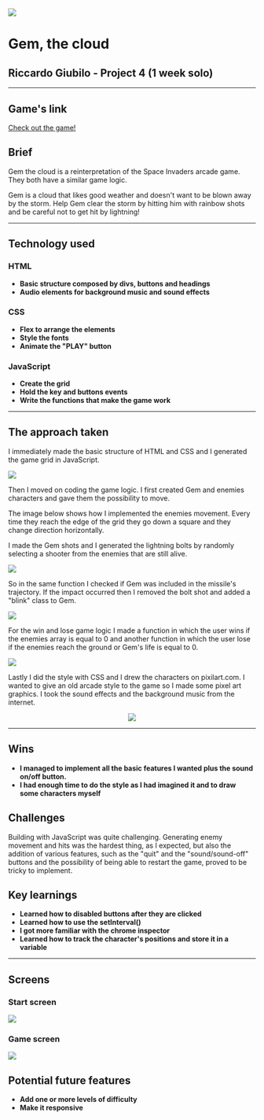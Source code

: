 # ![](https://ga-dash.s3.amazonaws.com/production/assets/logo-9f88ae6c9c3871690e33280fcf557f33.png)
# Gem, the cloud
## Riccardo Giubilo - Project 4 (1 week solo)

---
## Game's link
[Check out the game!](https://giubbas.github.io/ga-project-1/)

## Brief
Gem the cloud is a reinterpretation of the Space Invaders arcade game. They both have a similar game logic. 

Gem is a cloud that likes good weather and doesn't want to be blown away by the storm. 
Help Gem clear the storm by hitting him with rainbow shots and be careful not to get hit by lightning!

---
## Technology used

### HTML
* **Basic structure composed by divs, buttons and headings**
* **Audio elements for background music and sound effects**

### CSS
* **Flex to arrange the elements**
* **Style the fonts**
* **Animate the "PLAY" button**

### JavaScript
* **Create the grid**
* **Hold the key and buttons events**
* **Write the functions that make the game work**

---
## The approach taken

I immediately made the basic structure of HTML and CSS and I generated the game grid in JavaScript. 

![](readme-images/create-grid.png)

Then I moved on coding the game logic.
I first created Gem and enemies characters and gave them the possibility to move.

The image below shows how I implemented the enemies movement. Every time they reach the edge of the grid they go down a square and they change direction horizontally.

I made the Gem shots and I generated the lightning bolts by randomly selecting a shooter from the enemies that are still alive. 

![](readme-images/enemies-shot.png)

So in the same function I checked if Gem was included in the missile's trajectory. If the impact occurred then I removed the bolt shot and added a "blink" class to Gem.

![](readme-images/check-impact.png)

For the win and lose game logic I made a function in which the user wins if the enemies array is equal to 0 and another function in which the user lose if the enemies reach the ground or Gem's life is equal to 0.

![](readme-images/check-victory-game-over.png)

Lastly I did the style with CSS and I drew the characters on pixilart.com. 
I wanted to give an old arcade style to the game so I made some pixel art graphics. 
I took the sound effects and the background music from the internet. 
<p align="center">
<img src="assets/gem.png">
</p>

---
## Wins

* **I managed to implement all the basic features I wanted plus the sound on/off button.**
* **I had enough time to do the style as I had imagined it and to draw some characters myself**

## Challenges

Building with JavaScript was quite challenging. Generating enemy movement and hits was the hardest thing, as I expected, but also the addition of various features, such as the "quit" and the "sound/sound-off" buttons and the possibility of being able to restart the game, proved to be tricky to implement. 

## Key learnings
* **Learned how to disabled buttons after they are clicked**
* **Learned how to use the setInterval()**
* **I got more familiar with the chrome inspector**
* **Learned how to track the character's positions and store it in a variable**

---

## Screens
### Start screen
![](readme-images/Screenshot-one.png)


### Game screen
![](readme-images/Screenshot%20-two.png)

## Potential future features
* **Add one or more levels of difficulty**
* **Make it responsive**


